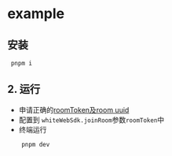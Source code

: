  # example 


## 安装

```
 pnpm i
```

## 2. 运行

- 申请正确的[roomToken及room uuid](https://doc.shengwang.cn/doc/whiteboard/javascript/fastboard-sdk/get-started/join-room-fb#2-%E7%94%9F%E6%88%90-room-token)
- 配置到 `whiteWebSdk.joinRoom`参数`roomToken`中
- 终端运行
```js
    pnpm dev
```
